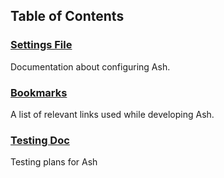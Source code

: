 ## Table of Contents

### [Settings File](settings.md)
Documentation about configuring Ash.

### [Bookmarks](bookmarks.md)
A list of relevant links used while developing Ash.

### [Testing Doc](testing.md)
Testing plans for Ash